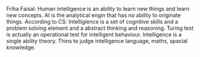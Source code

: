 Friha Faisal:
Human intelligence is an ability to learn new things and learn new concepts.
AI is the analytical engin that has no ability to originate things. 
According to CS: Intelligience is a set of cognitive skills and a problem solving element and a abstract thinking and reasoning.
Turing test is actually an operational test for intelligent behaviour.
Intelligence is a single ability theory.
Thins to judge intelligence language, maths, spacial knowledge.
